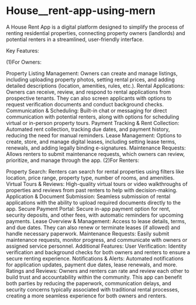 # House__rent-app-using-mern
A House Rent App is a digital platform designed to simplify the process of renting residential properties, connecting property owners (landlords) and potential renters in a streamlined, user-friendly interface.

Key Features:

(1)For Owners:

Property Listing Management: Owners can create and manage listings, including uploading property photos, setting rental prices, and adding detailed descriptions (location, amenities, rules, etc.).
Rental Applications: Owners can receive, review, and respond to rental applications from prospective tenants. They can also screen applicants with options to request verification documents and conduct background checks.
Communication & Scheduling: Built-in chat or messaging for direct communication with potential renters, along with options for scheduling virtual or in-person property tours.
Payment Tracking & Rent Collection: Automated rent collection, tracking due dates, and payment history, reducing the need for manual reminders.
Lease Management: Options to create, store, and manage digital leases, including setting lease terms, renewals, and adding legally binding e-signatures.
Maintenance Requests: Allows renters to submit maintenance requests, which owners can review, prioritize, and manage through the app.
(2)For Renters:

Property Search: Renters can search for rental properties using filters like location, price range, property type, number of rooms, and amenities.
Virtual Tours & Reviews: High-quality virtual tours or video walkthroughs of properties and reviews from past renters to help with decision-making.
Application & Document Submission: Seamless submission of rental applications with the ability to upload required documents directly to the app.
Secure Payment Portal: Secure in-app payment option for rent, security deposits, and other fees, with automatic reminders for upcoming payments.
Lease Overview & Management: Access to lease details, terms, and due dates. They can also renew or terminate leases (if allowed) and handle necessary paperwork.
Maintenance Requests: Easily submit maintenance requests, monitor progress, and communicate with owners or assigned service personnel.
Additional Features:
User Verification: Identity verification and background checks for both owners and renters to ensure a secure renting experience.
Notifications & Alerts: Automated notifications for application updates, payment due dates, lease renewals, and more.
Ratings and Reviews: Owners and renters can rate and review each other to build trust and accountability within the community.
This app can benefit both parties by reducing the paperwork, communication delays, and security concerns typically associated with traditional rental processes, creating a more seamless experience for both owners and renters. 
